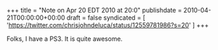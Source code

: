 +++
title = "Note on Apr 20 EDT 2010 at 20:0"
publishdate = 2010-04-21T00:00:00+00:00
draft = false
syndicated = [ 'https://twitter.com/chrisjohndeluca/status/12559781986?s=20' ]
+++

Folks, I have a PS3. It is quite awesome.
